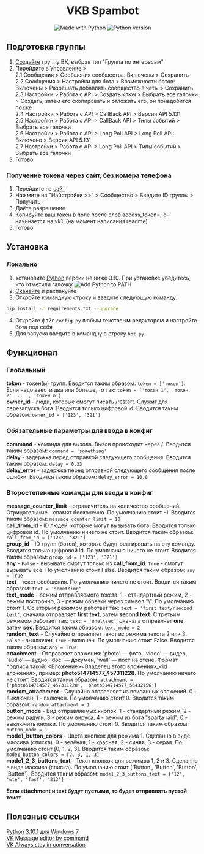 <h1 align="center">VKB Spambot</h1>
<p align="center">
    <img alt="Made with Python" src="https://img.shields.io/badge/Made%20with-Python-%23FFD242?logo=python&logoColor=white"></img>
	<img alt="Python version" src="https://img.shields.io/badge/python-3.10-blue.svg"></img>
</p>

## Подготовка группы
1. [Создайте](https://vk.com/groups?w=groups_create) группу ВК, выбрав тип "Группа по интересам"
2. Перейдите в Управление ><br>
	2.1 Сообщения > Сообщения сообщества: Включены > Сохранить<br>
	2.2 Сообщения > Настройки для бота > Возможности ботов: Включены > Разрешать добавлять сообщество в чаты > Сохранить<br>
	2.3 Настройки > Работа с API > Создать ключ > Выбрать все галочки > Создать, затем его скопировать и отложить его, он понадобится позже<br>
	2.4 Настройки > Работа с API > CallBack API > Версия API 5.131<br>
	2.5 Настройки > Работа с API > CallBack API > Типы событий > Выбрать все галочки<br>
	2.6 Настройки > Работа с API > Long Poll API > Long Poll API: Включено > Версия API 5.131<br>
	2.7 Настройки > Работа с API > Long Poll API > Типы событий > Выбрать все галочки<br>
3. Готово
### Получение токена через сайт, без номера телефона

1. Перейдите на [сайт](https://vkhost.github.io/)
2. Нажмите на "Найстройки >>" > Сообщество > Введите ID группы > Получить
3. Даёте разрешение
4. Копируйте ваш токен в поле после слов access_token=, он начинается на vk1. (на момент написания readme)
5. Готово

## Установка
### Локально
1. Установите [Python](https://www.python.org/downloads/) версии не ниже 3.10. При установке убедитесь, что отметили галочку ![Add Python to PATH](https://sun9-east.userapi.com/sun9-17/s/v1/ig2/QxsAkYeUkCIWkOfZCyELhXQFbAKHiEdGXo4zWEkinzGT3pEtKV72GGs4tm6HnvgyC5Y1McmByppeXFKeX-PEc__Y.jpg?size=181x19&quality=96&type=album)
2. [Скачайте](https://github.com/Cl0ckHvH/VKB_Spambot/archive/refs/heads/main.zip) и распакуйте
3. Откройте командную строку и введите следующую команду:
```sh
pip install -r requirements.txt --upgrade
```
4. Откройте файл `config.py` любым текстовым редактором и настройте бота под себя
5. Для запуска введите в командную строку `bot.py`

## Функционал
### Глобальный
**token** - токен(ы) групп. Вводится таким образом: `token = ['токен']`.<br>Если надо ввести два или больше, то так: `token = ['токен 1', 'токен 2', ... , 'токен n']`<br>
**owner_id** - люди, которые смогут писать /restart. Служит для перезапуска бота. Вводится только цифровой id. Вводится таким образом: `owner_id = ['123', '321']`<br>

### Обязательные параметры для ввода в конфиг
**command** - команда для вызова. Вызов происходит через /. Вводится таким образом: `command = 'something'`<br>
**delay** - задержка перед отправкой следующего сообщения. Вводится таким образом: `delay = 0.33`<br>
**delay_error** - задержка перед отправкой следующего сообщения после ошибки. Вводится таким образом: `delay_error = 10.0`<br>

### Второстепенные команды для ввода в конфиг
**message_counter_limit** - ограничитель на количество сообщений. Отрицательные - спамят бесконечно. По умолчанию стоит -1. Вводится таким образом: `message_counter_limit = 10`<br>
**call_from_id** - ID людей, которые могут вызывать бота. Вводится только цифровой id. По умолчанию ничего не стоит. Вводится таким образом: `call_from_id = ['123', '321']`<br>
**group_id** - ID групп (ботов), которые будут реагировать на эту команду. Вводится только цифровой id. По умолчанию ничего не стоит. Вводится таким образом: `group_id = ['123', '321']`<br>
**any** - `False` - вызывать смогут только из **call_from_id**. `True` - смогут вызывать все. По умолчанию стоит False. Вводится таким образом: `any = True`<br>
**text** - текст сообщения. По умолчанию ничего не стоит. Вводится таким образом: `text = 'something'`<br>
**text_mode** - режим отправляемого текста. 1 - стандартный режим, 2 - режим построчно, 3 - режим обрезки через символ "\\". По умолчанию стоит 1. Со вторым режимом работает так: `text = 'first text/nsecond text'`, сначала отправляет **first text**, затем **second text**. С третьим режимом работает так: `text = 'one\\sec'`, сначала отправляет **one**, затем **sec**. Вводится таким образом: `text_mode = 2`<br>
**random_text** - Случайно отправляет текст из режима текста 2 или 3. `False` - выключен, `True` - включен. По умолчанию стоит False. Вводится таким образом: `any = True`<br>
**attachment** - Отправляет вложения: 'photo' — фото, 'video' — видео, 'audio' — аудио, 'doc' — докумен, 'wall' — пост на стене. Формат подписи такой: <Вложение><Владелец этого вложения>_<id вложения>, пример: **photo514714577_457311228**. По умолчанию ничего не стоит. Вводится таким образом: `attachment = ['photo514714577_457311228', 'photo514714577_56432156']`<br>
**random_attachment** - Случайно отправляет из вписанных вложений. 0 - выключен, 1 - включен. По умолчанию стоит 0. Вводится таким образом: `random_attachment = 1`<br>
**button_mode** - Вид отправляемых кнопок. 1 - стандартный режим, 2 - режим радуги, 3 - режим вируса, 4 - режим из бота "sparta raid", 0 - выключить кнопки.  По умолчанию стоит 0. Вводится таким образом: `button_mode = 1`<br>
**mode1_button_colors** - Цвета кнопкок для режима 1. Сделанно в виде массива (списка). 0 - зелёная, 1 - красная, 2 - синяя, 3 - серая. По умолчанию стоит [0, 1, 2, 3]. Вводится таким образом: `mode1_button_colors = [2, 3, 1, 3]`<br>
**mode1_2_3_buttons_text** - Текст кнопкок для режимов 1, 2 и 3. Сделанно в виде массива (списка). По умолчанию стоит ['Button', 'Button', 'Button', 'Button']. Вводится таким образом: `mode1_2_3_buttons_text = ['12', 'wte', 'fasf', '213']`<br>

**Если attachment и text будут пустыми, то будет отправлять пустой текст**

## Полезные ссылки

[Python 3.10.1 для Windows 7](https://github.com/NulAsh/cpython/releases/tag/v3.10.1win7-1)<br>
[VK Message editor by command](https://github.com/Cl0ckHvH/VKB_Editmessage)<br>
[VK Always stay in conversation](https://github.com/Cl0ckHvH/VKB_AlwaysInConversation)<br>

